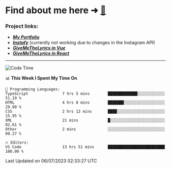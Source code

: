 # Find about me here ➜ [🧑](https://pauabella.dev)

### Project links:
- ***[My Portfolio](https://pauabella.dev)***
- ***[Instafy](https://instafy.me)*** (currently not working due to changes in the Instagram API)
- ***[GiveMeTheLyrics in Vue](https://lyrics.pauabella.dev)***
- ***[GiveMeTheLyrics in React](https://pauabella.dev/GiveMeTheLyrics)***

---
<!--START_SECTION:waka-->
![Code Time](http://img.shields.io/badge/Code%20Time-2%2C295%20hrs%2054%20mins-blue)

📊 **This Week I Spent My Time On** 

```text
💬 Programming Languages: 
TypeScript               7 hrs 5 mins        █████████████░░░░░░░░░░░░   51.19 % 
HTML                     4 hrs 8 mins        ███████░░░░░░░░░░░░░░░░░░   29.90 % 
CSS                      2 hrs 12 mins       ████░░░░░░░░░░░░░░░░░░░░░   15.95 % 
XML                      21 mins             █░░░░░░░░░░░░░░░░░░░░░░░░   02.61 % 
Other                    2 mins              ░░░░░░░░░░░░░░░░░░░░░░░░░   00.27 % 

🔥 Editors: 
VS Code                  13 hrs 51 mins      █████████████████████████   100.00 % 
```


 Last Updated on 06/07/2023 02:33:27 UTC
<!--END_SECTION:waka-->
